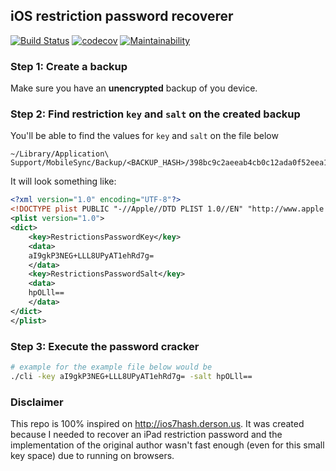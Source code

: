
## iOS restriction password recoverer

[![Build Status](https://travis-ci.com/brunomvsouza/iosrc.svg?branch=master)](https://travis-ci.com/brunomvsouza/iosrc) [![codecov](https://codecov.io/gh/brunomvsouza/iosrc/branch/master/graph/badge.svg)](https://codecov.io/gh/brunomvsouza/iosrc) [![Maintainability](https://api.codeclimate.com/v1/badges/4baddf0f6bb3c94f13e3/maintainability)](https://codeclimate.com/github/brunomvsouza/iosrc/maintainability)

### Step 1: Create a backup

Make sure you have an **unencrypted** backup of you device.

### Step 2: Find restriction `key` and `salt` on the created backup

You'll be able to find the values for `key` and `salt` on the file below
```
~/Library/Application\ Support/MobileSync/Backup/<BACKUP_HASH>/398bc9c2aeeab4cb0c12ada0f52eea12cf14f40b
```

It will look something like:

```xml
<?xml version="1.0" encoding="UTF-8"?>
<!DOCTYPE plist PUBLIC "-//Apple//DTD PLIST 1.0//EN" "http://www.apple.com/DTDs/PropertyList-1.0.dtd">
<plist version="1.0">
<dict>
	<key>RestrictionsPasswordKey</key>
	<data>
	aI9gkP3NEG+LLL8UPyAT1ehRd7g=
	</data>
	<key>RestrictionsPasswordSalt</key>
	<data>
	hpOLll==
	</data>
</dict>
</plist>
```

### Step 3: Execute the password cracker

```bash
# example for the example file below would be
./cli -key aI9gkP3NEG+LLL8UPyAT1ehRd7g= -salt hpOLll==
```

### Disclaimer

This repo is 100% inspired on http://ios7hash.derson.us. It was created because
I needed to recover an iPad restriction password and the implementation of the
original author wasn't fast enough (even for this small key space) due to running
on browsers.
